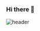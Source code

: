 ### Hi there 👋
![header](https://www.canva.com/design/DAFOU4Curmo/l3skxuprM0T2K3P6LRU_dQ/view?utm_content=DAFOU4Curmo&utm_campaign=designshare&utm_medium=link&utm_source=publishsharelink)
<!--
**mhbarton/mhbarton** is a ✨ _special_ ✨ repository because its `README.md` (this file) appears on your GitHub profile.


Here are some ideas to get you started:

- 🔭 I’m currently working on ...
- 🌱 I’m currently learning ...
- 👯 I’m looking to collaborate on ...
- 🤔 I’m looking for help with ...
- 💬 Ask me about ...
- 📫 How to reach me: ...
- 😄 Pronouns: ...
- ⚡ Fun fact: ...
-->
